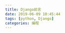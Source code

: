 ```yaml
---
title: Django前言
date: 2019-06-09 10:45:44
tags: [python, Django] 
categories: 编程
---
```



<!-- more -->
[](精通Django.pdf)